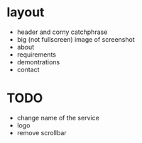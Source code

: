 # layout
- header and corny catchphrase
- big (not fullscreen) image of screenshot
- about
- requirements
- demontrations
- contact

# TODO
- change name of the service
- logo
- remove scrollbar
